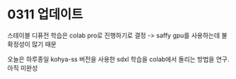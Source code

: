 # 0311 업데이트

스테이블 디퓨전 학습은 colab pro로 진행하기로 결정 -> saffy gpu를 사용하는데 불확정성이 많기 때문

오늘은 하루종일 kohya-ss 버전을 사용한 sdxl 학습을 colab에서 돌리는 방법을 연구. 아직 미완성
